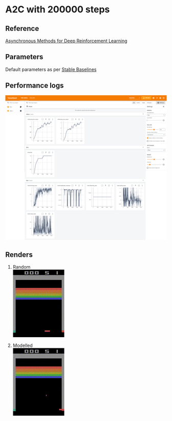 # A2C with 200000 steps

## Reference
[Asynchronous Methods for Deep Reinforcement Learning](https://arxiv.org/abs/1602.01783)

## Parameters
Default parameters as per [Stable Baselines](https://stable-baselines3.readthedocs.io/en/master/modules/a2c.html)

## Performance logs
![Trained model](logs/tensorboard.png)

## Renders
1. Random <br>
![Random agent](render/random.gif)

2. Modelled <br>
![Modelled agent](render/Modelled.gif)
